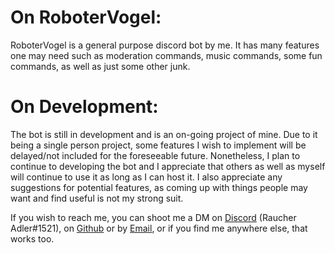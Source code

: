 # On RoboterVogel:
RoboterVogel is a general purpose discord bot by me.
It has many features one may need such as moderation commands, music commands, some fun commands, as well as just some other junk.

# On Development:
The bot is still in development and is an on-going project of mine.
Due to it being a single person project, some features I wish to implement will be delayed/not included for the foreseeable future.
Nonetheless, I plan to continue to developing the bot and I appreciate that others as well as myself will continue to use it as long as I can host it.
I also appreciate any suggestions for potential features, as coming up with things people may want and find useful is not my strong suit.

If you wish to reach me, you can shoot me a DM on [Discord](https://discord.gg/ngutyTFPuS) (Raucher Adler#1521), on [Github](https://github.com/RaucherAdler/Der-Roboter-Vogel/) or by [Email](raucheradler@gmail.com), or if you find me anywhere else, that works too.
